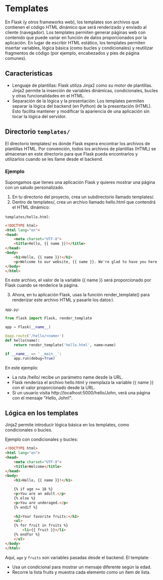 # Templates

En Flask (y otros frameworks web), los templates son archivos que contienen el código HTML dinámico que será renderizado y enviado al cliente (navegador). Los templates permiten generar páginas web con contenido que puede variar en función de datos proporcionados por la aplicación. En lugar de escribir HTML estático, los templates permiten insertar variables, lógica básica (como bucles y condicionales) y reutilizar fragmentos de código (por ejemplo, encabezados y pies de página comunes).

## Caracteristicas

- Lenguaje de plantillas: Flask utiliza Jinja2 como su motor de plantillas. Jinja2 permite la inserción de variables dinámicas, condicionales, bucles y otras funcionalidades en el HTML.
- Separación de la lógica y la presentación: Los templates permiten separar la lógica del backend (en Python) de la presentación (HTML). Esto facilita mantener y modificar la apariencia de una aplicación sin tocar la lógica del servidor.

## Directorio `templates/`

El directorio templates/ es donde Flask espera encontrar los archivos de plantillas HTML. Por convención, todos los archivos de plantillas (HTML) se almacenan en este directorio para que Flask pueda encontrarlos y utilizarlos cuando se les llame desde el backend.

### Ejemplo

Supongamos que tienes una aplicación Flask y quieres mostrar una página con un saludo personalizado.

1. En tu directorio del proyecto, crea un subdirectorio llamado templates/.
2. Dentro de templates/, crea un archivo llamado hello.html que contendrá el HTML dinámico:

`templates/hello.html`:
```html
<!DOCTYPE html>
<html lang="en">
<head>
    <meta charset="UTF-8">
    <title>Hello, {{ name }}!</title>
</head>
<body>
    <h1>Hello, {{ name }}!</h1>
    <p>Welcome to our website, {{ name }}. We're glad to have you here!</p>
</body>
</html>
```
En este archivo, el valor de la variable {{ name }} será proporcionado por Flask cuando se renderice la página.

3. Ahora, en tu aplicación Flask, usas la función render_template() para renderizar este archivo HTML y pasarle los datos:\

`app.py`:
```python
from flask import Flask, render_template

app = Flask(__name__)

@app.route('/hello/<name>')
def hello(name):
    return render_template('hello.html', name=name)

if __name__ == '__main__':
    app.run(debug=True)
```

En este ejemplo:

- La ruta /hello/<name> recibe un parámetro name desde la URL.
- Flask renderiza el archivo hello.html y reemplaza la variable {{ name }} con el valor proporcionado desde la URL.
- Si un usuario visita http://localhost:5000/hello/John, verá una página con el mensaje "Hello, John!".

## Lógica en los templates

Jinja2 permite introducir lógica básica en los templates, como condicionales o bucles.

Ejemplo con condicionales y bucles:

```html
<!DOCTYPE html>
<html lang="en">
<head>
    <meta charset="UTF-8">
    <title>Welcome</title>
</head>
<body>
    <h1>Hello, {{ name }}!</h1>
    
    {% if age >= 18 %}
    <p>You are an adult.</p>
    {% else %}
    <p>You are underaged.</p>
    {% endif %}
    
    <h2>Your favorite fruits:</h2>
    <ul>
    {% for fruit in fruits %}
        <li>{{ fruit }}</li>
    {% endfor %}
    </ul>
</body>
</html>
```

Aquí, `age` y `fruits` son variables pasadas desde el backend. El template:

- Usa un condicional para mostrar un mensaje diferente según la edad.
- Recorre la lista fruits y muestra cada elemento como un ítem de lista.